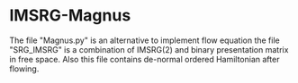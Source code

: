 # IMSRG-Magnus

The file "Magnus.py" is an alternative to implement flow equation
the file "SRG_IMSRG" is a combination of IMSRG(2) and binary presentation matrix in free space.  Also this file contains 
de-normal ordered Hamiltonian after flowing. 


